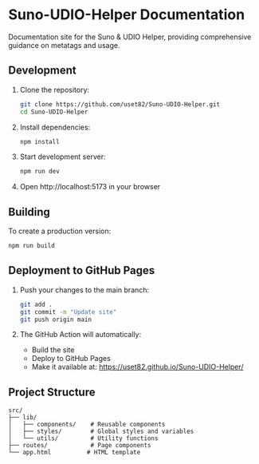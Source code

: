 # Suno-UDIO-Helper Documentation

Documentation site for the Suno & UDIO Helper, providing comprehensive guidance on metatags and usage.

## Development

1. Clone the repository:
   ```bash
   git clone https://github.com/uset82/Suno-UDIO-Helper.git
   cd Suno-UDIO-Helper
   ```

2. Install dependencies:
   ```bash
   npm install
   ```

3. Start development server:
   ```bash
   npm run dev
   ```

4. Open http://localhost:5173 in your browser

## Building

To create a production version:
```bash
npm run build
```

## Deployment to GitHub Pages

1. Push your changes to the main branch:
   ```bash
   git add .
   git commit -m "Update site"
   git push origin main
   ```

2. The GitHub Action will automatically:
   - Build the site
   - Deploy to GitHub Pages
   - Make it available at: https://uset82.github.io/Suno-UDIO-Helper/

## Project Structure

```
src/
├── lib/
│   ├── components/    # Reusable components
│   ├── styles/        # Global styles and variables
│   └── utils/         # Utility functions
├── routes/            # Page components
└── app.html          # HTML template
```